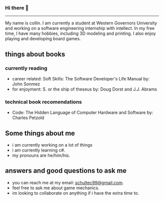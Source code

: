 ### Hi there 👋
---------------
My name is collin. I am currently a student at Western Governors University and working on a software engineering internship with intellect. In my free time, I have many hobbies, including 3D modeling and printing. I also enjoy playing and developing board games.
## things about books
### currently reading
- career related: Soft Skills: The Software Developer's Life Manual by: John Sonmez
- for enjoyment: S. or the ship of theseus by: Doug Dorst and J.J. Abrams
### technical book recomendations
- Code: The Hidden Language of Computer Hardware and Software by: Charles Petzold

## Some things about me
- i am currently working on a lot of things
- i am currently learning c#.
- my pronouns are he/him/his.

## answers and good questions to ask me
- you can reach me at my email: schultec99@gmail.com.
- feel free to ask me about game mechanics.
- im looking to collaborate on anything if i have the extra time to.

<!--
**Schultec/Schultec** is a ✨ _special_ ✨ repository because its `README.md` (this file) appears on your GitHub profile.

Here are some ideas to get you started:

- 🔭 I’m currently working on ...
- 🌱 I’m currently learning ...
- 👯 I’m looking to collaborate on ...
- 🤔 I’m looking for help with ...
- 💬 Ask me about ...
- 📫 How to reach me: ...
- 😄 Pronouns: ...
- ⚡ Fun fact: ...
-->
